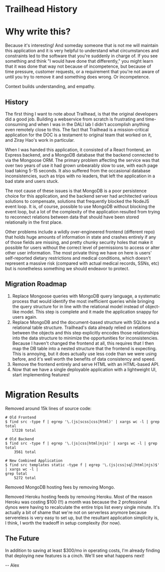 # Trailhead History

# Why write this?
Because it's interesting! And someday someone that is not me will maintain this application and it
is very helpful to understand what circumstances and constraints led to the software that you're
suddenly in charge of. If you see something and think "I would have done that differently," you
might learn that it was done that way not because of incompetence, but because of time pressure,
customer requests, or a requirement that you're not aware of until you try to remove it and
something does wrong. Or incompetence.

Context builds understanding, and empathy.

## History
The first thing I want to note about Trailhead, is that the original developers did a good job.
Building a webservice from scratch is frustrating and time-consuming and when I was in the DALI lab
I didn't accomplish anything even remotely close to this. The fact that Trailhead is a
mission-critical application for the DOC is a testament to original team that worked on it, and
Ziray Hao's work in particular.

When I was handed this application, it consisted of a React frontend, an Express backend, and a
MongoDB database that the backend connected to via the Mongoose ORM. The primary problem affecting
the service was that over two years of use it had grown unbearably slow to use, with each page load
taking 5-15 seconds. It also suffered from the occasional database inconsistencies, such as trips
with no leaders, that left the application in a bad state and users stuck.

The root cause of these issues is that MongoDB is a poor persistence choice for this application,
and the backend server had architected various solutions to compensate, solutions that frequently
blocked the NodeJS event loop. It is, of course, possible to use MongoDB without blocking the event
loop, but a lot of the complexity of the application resulted from trying to reconnect relations
between data that should have been stored relationally in the first place.

Other problems include a wildly over-engineered frontend (different repo) that holds huge amounts of
information in state and crashes entirely if any of those fields are missing, and pretty chunky
security holes that make it possible for users without the correct level of permissions to access or
alter other user information. The most private thing we have on here is users' self-reported dietary
restrictions and medical conditions, which doesn't represent a massive risk (compared with actual
medical records, SSNs, etc) but is nonetheless something we should endeavor to protect.

## Migration Roadmap
1. Replace Mongoose queries with MongoDB query language, a systematic process that would identify
   the most inefficient queries while bringing the query structure for in line with the relational
   model instead of object-like model. This step is complete and it made the application snappy for
   users again.
2. Replace MongoDB and the document-based structure with SQLite and a relational table structure.
   Trailhead's data already relied on relations between the objects and this step explicitly encodes
   those relationships into the data structure to minimize the opportunities for inconsistencies.
   Because I haven't changed the frontend at all, this requires that I then map the DB table into a
   nested structure that the frontend is expecting. This is annoying, but it does actually use less
   code than we were using before, and it's well worth the benefits of data consistency and speed.
3. Remove the frontend entirely and serve HTML with an HTML-based API.
4. Now that we have a single deployable application with a lightweight UI, start implementing
   features!

# Migration Results
Removed around 15k lines of source code:

```
# Old Frontend
$ find src -type f | egrep '\.(js|scss|css|html)' | xargs wc -l | grep total
   17228 total

# Old Backend
$ find src -type f | egrep '\.(js|css|html|njs)' | xargs wc -l | grep total
    3561 total

# New Combined Application
$ find src templates static -type f | egrep '\.(js|css|sql|html|njs)$' | xargs wc -l |
grep total
    5272 total
```

Removed MongoDB hosting fees by removing Mongo.

Removed Heroku hosting feeds by removing Heroku. Most of the reason Heroku was costing $100 (!!) a
month was because the 2 professional dynos were having to recalculate the entire trips list every
single minute. It's actually a bit of shame that we're not on serverless anymore because servereless
is very easy to set up, but the resultant application simplicity is, I think, I worth the tradeoff
in setup complexity (for now).

## The Future
In addition to saving at least $300/mo in operating costs, I'm already finding that deploying new
features is a cinch. We'll see what happens next!

-- Alex

